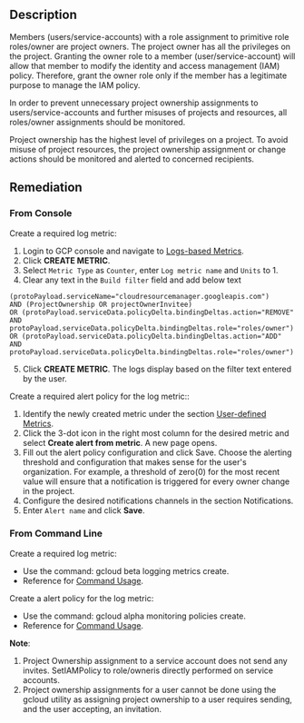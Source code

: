 ## Description

Members (users/service-accounts) with a role assignment to primitive role roles/owner are project owners. The project owner has all the privileges on the project. Granting the owner role to a member (user/service-account) will allow that member to modify the identity and access management (IAM) policy. Therefore, grant the owner role only if the member has a legitimate purpose to manage the IAM policy.

In order to prevent unnecessary project ownership assignments to users/service-accounts and further misuses of projects and resources, all roles/owner assignments should be monitored.

Project ownership has the highest level of privileges on a project. To avoid misuse of project resources, the project ownership assignment or change actions should be monitored and alerted to concerned recipients.

## Remediation

### From Console

Create a required log metric:

1. Login to GCP console and navigate to [Logs-based Metrics](https://console.cloud.google.com/logs/metrics).
2. Click **CREATE METRIC**.
3. Select `Metric Type` as `Counter`, enter `Log metric name` and `Units` to 1.
4. Clear any text in the `Build filter` field and add below text
```
(protoPayload.serviceName="cloudresourcemanager.googleapis.com")
AND (ProjectOwnership OR projectOwnerInvitee)
OR (protoPayload.serviceData.policyDelta.bindingDeltas.action="REMOVE"
AND protoPayload.serviceData.policyDelta.bindingDeltas.role="roles/owner") OR (protoPayload.serviceData.policyDelta.bindingDeltas.action="ADD"
AND protoPayload.serviceData.policyDelta.bindingDeltas.role="roles/owner")
```
5. Click **CREATE METRIC**. The logs display based on the filter text entered by the user.

Create a required alert policy for the log metric::

1. Identify the newly created metric under the section [User-defined Metrics](https://console.cloud.google.com/logs/metrics).
2. Click the 3-dot icon in the right most column for the desired metric and select **Create alert from metric**. A new page opens.
3. Fill out the alert policy configuration and click Save. Choose the alerting threshold and configuration that makes sense for the user's organization. For example, a threshold of zero(0) for the most recent value will ensure that a notification is triggered for every owner change in the project.
4. Configure the desired notifications channels in the section Notifications.
5. Enter `Alert name` and click **Save**.

### From Command Line

Create a required log metric:
   - Use the command: gcloud beta logging metrics create.
   - Reference for [Command Usage](https://cloud.google.com/sdk/gcloud/reference/beta/logging/metrics/create).

Create a alert policy for the log metric:
   - Use the command: gcloud alpha monitoring policies create.
   - Reference for [Command Usage](https://cloud.google.com/sdk/gcloud/reference/alpha/monitoring/policies/create).

**Note**:

1. Project Ownership assignment to a service account does not send any invites. SetIAMPolicy to role/owneris directly performed on service accounts.
2. Project ownership assignments for a user cannot be done using the gcloud utility as assigning project ownership to a user requires sending, and the user accepting, an invitation.
